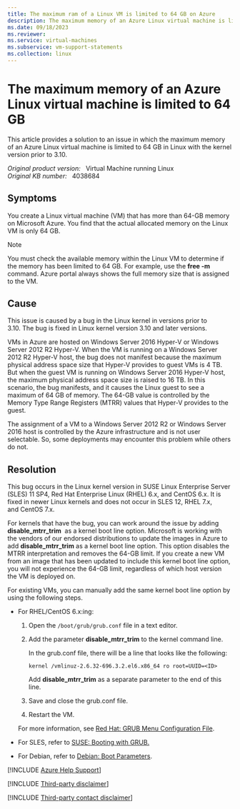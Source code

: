 ```yaml
---
title: The maximum ram of a Linux VM is limited to 64 GB on Azure
description: The maximum memory of an Azure Linux virtual machine is limited to 64 GB due to a bug in Linux with the kernel version prior to 3.10.
ms.date: 09/18/2023
ms.reviewer: 
ms.service: virtual-machines
ms.subservice: vm-support-statements
ms.collection: linux
---
```

# The maximum memory of an Azure Linux virtual machine is limited to 64 GB

This article provides a solution to an issue in which the maximum memory of an Azure Linux virtual machine is limited to 64 GB in Linux with the kernel version prior to 3.10.

_Original product version:_ &nbsp; Virtual Machine running Linux  
_Original KB number:_ &nbsp; 4038684

## Symptoms

You create a Linux virtual machine (VM) that has more than 64-GB memory on Microsoft Azure. You find that the actual allocated memory on the Linux VM is only 64 GB.

> [!NOTE]
> You must check the available memory within the Linux VM to determine if the memory has been limited to 64 GB. For example, use the **free -m** command. Azure portal always shows the full memory size that is assigned to the VM.

## Cause

This issue is caused by a bug in the Linux kernel in versions prior to 3.10. The bug is fixed in Linux kernel version 3.10 and later versions.

VMs in Azure are hosted on Windows Server 2016 Hyper-V or Windows Server 2012 R2 Hyper-V. When the VM is running on a Windows Server 2012 R2 Hyper-V host, the bug does not manifest because the maximum physical address space size that Hyper-V provides to guest VMs is 4 TB. But when the guest VM is running on Windows Server 2016 Hyper-V host, the maximum physical address space size is raised to 16 TB. In this scenario, the bug manifests, and it causes the Linux guest to see a maximum of 64 GB of memory. The 64-GB value is controlled by the Memory Type Range Registers (MTRR) values that Hyper-V provides to the guest.

The assignment of a VM to a Windows Server 2012 R2 or Windows Server 2016 host is controlled by the Azure infrastructure and is not user selectable. So, some deployments may encounter this problem while others do not.

## Resolution

This bug occurs in the Linux kernel version in SUSE Linux Enterprise Server (SLES) 11 SP4, Red Hat Enterprise Linux (RHEL) 6.x, and CentOS 6.x. It is fixed in newer Linux kernels and does not occur in SLES 12, RHEL 7.x, and CentOS 7.x.
  
For kernels that have the bug, you can work around the issue by adding **disable_mtrr_trim**  as a kernel boot line option. Microsoft is working with the vendors of our endorsed distributions to update the images in Azure to add **disable_mtrr_trim** as a kernel boot line option. This option disables the MTRR interpretation and removes the 64-GB limit. If you create a new VM from an image that has been updated to include this kernel boot line option, you will not experience the 64-GB limit, regardless of which host version the VM is deployed on.

For existing VMs, you can manually add the same kernel boot line option by using the following steps.

- For RHEL/CentOS 6.x:ing:

    1. Open the `/boot/grub/grub.conf` file in a text editor.
    2. Add the parameter **disable_mtrr_trim** to the kernel command line.

        In the grub.conf file, there will be a line that looks like the following:  

        `kernel /vmlinuz-2.6.32-696.3.2.el6.x86_64 ro root=UUID=<ID>`

        Add **disable_mtrr_trim** as a separate parameter to the end of this line.
    3. Save and close the grub.conf file.
    4. Restart the VM.  

    For more information, see [Red Hat: GRUB Menu Configuration File](https://access.redhat.com/documentation/en-Us/red_hat_enterprise_linux/6/html/installation_guide/s1-grub-configfile).

- For SLES, refer to [SUSE: Booting with GRUB.](https://www.suse.com/documentation/sled11/book_sle_admin/data/sec_grub_basic.html)
- For Debian, refer to [Debian: Boot Parameters](https://www.debian.org/releases/stable/amd64/ch05s03.en.html).

[!INCLUDE [Azure Help Support](../../includes/azure-help-support.md)]

[!INCLUDE [Third-party disclaimer](../../includes/third-party-disclaimer.md)]

[!INCLUDE [Third-party contact disclaimer](../../includes/third-party-contact-disclaimer.md)]
